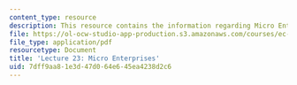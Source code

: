 ```yaml
---
content_type: resource
description: This resource contains the information regarding Micro Enterprises.
file: https://ol-ocw-studio-app-production.s3.amazonaws.com/courses/ec-701j-d-lab-i-development-fall-2009/7dff9aa81e3d47d064e645ea4238d2c6_MITEC_701JF09_lec23.pdf
file_type: application/pdf
resourcetype: Document
title: 'Lecture 23: Micro Enterprises'
uid: 7dff9aa8-1e3d-47d0-64e6-45ea4238d2c6
---
```

